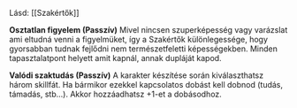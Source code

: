 Lásd: [[Szakértők]]

**Osztatlan figyelem (Passzív)**
Mivel nincsen szuperképesség vagy varázslat ami eltudná venni a figyelmüket, így a Szakértők különlegessége, hogy gyorsabban tudnak fejlődni nem természetfeletti képességekben. Minden tapasztalatpont helyett amit kapnál, annak dupláját kapod.

**Valódi szaktudás (Passzív)**
A karakter készítése során kiválaszthatsz három skillfát. Ha bármikor ezekkel kapcsolatos dobást kell dobnod (tudás, támadás, stb...). Akkor hozzáadhatsz +1-et a dobásodhoz.

